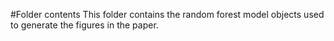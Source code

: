 #Folder contents
This folder contains the random forest model objects used to generate the figures in the paper.
